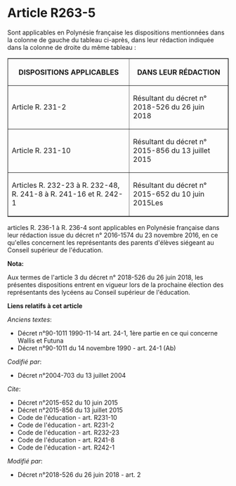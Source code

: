 # Article R263-5

Sont applicables en Polynésie française les dispositions mentionnées dans la colonne de gauche du tableau ci-après, dans leur
rédaction indiquée dans la colonne de droite du même tableau : 

<table border="1">
  <tbody>
    <tr>
      <th>

DISPOSITIONS APPLICABLES</th>
      <th>

DANS LEUR RÉDACTION</th>
    </tr>
    <tr>
      <td>

Article R. 231-2
</td>
      <td>

Résultant du décret n° 2018-526 du 26 juin 2018 </td>
    </tr>
    <tr>
      <td>

Article R. 231-10 
</td>
      <td>

Résultant du décret n° 2015-856 du 13 juillet 2015 
</td>
    </tr>
    <tr>
      <td>

Articles R. 232-23 à R. 232-48, R. 241-8 à R. 241-16 et R. 242-1
</td>
      <td>

Résultant du décret n° 2015-652 du 10 juin 2015Les
</td>
    </tr>
  </tbody>
</table>

articles R. 236-1 à R. 236-4 sont applicables en Polynésie française dans leur rédaction issue du décret n° 2016-1574 du 23
novembre 2016, en ce qu'elles concernent les représentants des parents d'élèves siégeant au Conseil supérieur de l'éducation.

**Nota:**

Aux termes de l'article 3 du décret n° 2018-526 du 26 juin 2018, les présentes dispositions entrent en vigueur lors de la
prochaine élection des représentants des lycéens au Conseil supérieur de l'éducation.

**Liens relatifs à cet article**

_Anciens textes_:

  - Décret n°90-1011 1990-11-14 art. 24-1, 1ère partie en ce qui concerne Wallis et Futuna
  - Décret n°90-1011 du 14 novembre 1990 - art. 24-1 (Ab)

_Codifié par_:

  - Décret n°2004-703 du 13 juillet 2004

_Cite_:

  - Décret n°2015-652 du 10 juin 2015
  - Décret n°2015-856 du 13 juillet 2015
  - Code de l'éducation - art. R231-10
  - Code de l'éducation - art. R231-2
  - Code de l'éducation - art. R232-23
  - Code de l'éducation - art. R241-8
  - Code de l'éducation - art. R242-1

_Modifié par_:

  - Décret n°2018-526 du 26 juin 2018 - art. 2
